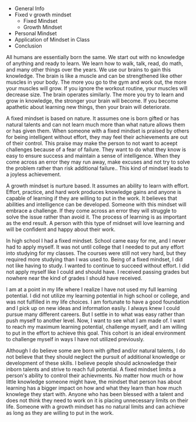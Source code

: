 * General Info
* Fixed v growth mindset
  * Fixed Mindset
  * Growth Mindset
* Personal Mindset
* Application of Mindset in Class
* Conclusion

All humans are essentially born the same. We start out with no knowledge of anything and ready to learn. We learn how to walk, talk, read, do math, and many other things over the years. We use our brains to gain this knowledge. The brain is like a muscle and can be strengthened like other muscles in your body. The more you go to the gym and work out, the more your muscles will grow. If you ignore the workout routine, your muscles will decrease size. The brain operates similarly. The more you try to learn and grow in knowledge, the stronger your brain will become. If you become apathetic about learning new things, then your brain will deteriorate.

A fixed mindset is based on nature. It assumes one is born gifted or has natural talents and can not learn much more than what nature allows them or has given them. When someone with a fixed mindset is praised by others for being intelligent without effort, they may feel their achievements are out of their control. This praise may make the person to not want to aceept challenges because of a fear of failure. They want to do what they know is easy to ensure success and maintain a sense of intelligence. When they come across an error they may run away, make excuses and not try to solve the problem rather than risk additional failure.. This kind of mindset leads to a joyless achievement.

A growth mindset is nurture based. It assumes an ability to learn with effort. Effort, practice, and hard work produces knowledge gains and anyone is capable of learning if they are willing to put in the work. It believes that abilities and intelligence can be developed. Someone with this mindset will embrace a challenge. If they come across an error they will struggle to solve the issue rather than avoid it. The process of learning is as important as the end result. A person with this type of midnset will love learning and will be confident and happy about their work.

In high school I had a fixed mindset. School came easy for me, and I never had to apply myself. It was not until college that I needed to put any effort into studying for my classes. The courses were still not very hard, but they required more studying than I was used to. Being of a fixed mindset, I did not like having to study.  I wanted to continue to succeed without effort. I did not apply myself like I could and should have. I received passing grades but nowhere near the kind of grades I should have received.

I am at a point in my life where I realize I have not used my full learning potential. I did not utilize my learning potential in high school or college, and was not fulfilled in my life choices. I am fortunate to have a good foundation and I pick up on new ideas and information easily. I always knew I could pursue many different careers. But I settle in to what was easy rather than push myself to another level. Now, I want to see what I am made of. I want to reach my maximum learning potential, challenge myself, and I am willing to put in the effort to achieve this goal. This cohort is an ideal environment to challenge myself in ways I have not utilized previously.

Although I do believe some are born with gifted and/or natural talents, I do not believe that they should neglect the pursuit of additional knowledge or development of these skills. I believe people should acknowledge their inborn talents and strive to reach full potential. A fixed mindset limits a person's ability to control their achievments. No matter how much or how little knowledge someone might have, the mindset that person has about learning has a bigger impact on how and what they learn than how much knowlege they start with. Anyone who has been blessed with a talent and does not think they need to work on it is placing unnecessary limits on their life. Someone with a growth mindset has no natural limits and can achieve as long as they are willing to put in the work.  
